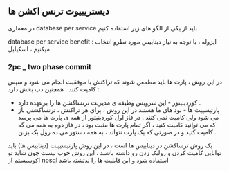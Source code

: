 ## دیستریبیوت ترنس اکشن ها
در معماری database per service باید از یکی از الگو های زیر استفاده کنیم

database per service benefit : ایزوله ، با توجه به نیاز دیتابیس مورد نظرو انتخاب میکنیم ، اسکیلبل


### 2pc _ two phase commit 

در این روش ، پارت ها باید مطمعن شوند که تراکنش با موفقیت انجام می شود و سپس کامیت کنند . همچنین دپ بخش دارد : 
+ کوردینیتور  - این سرویس وظیفه ی مدیریت ترنساکشن ها را برعهده دارد .
+ پارتیسپیت ها - نود های ما هستند
در این روش ، برای هر تراکنش ، ترنساکشنی باز می شود ولی کامیت نمی کنند . در فاز اول کوردینیتور از همه ی پارت ها می پرسد که می توانید کامیت کنید ، اگر تمام پارت ها مثبت بود ، در فاز دوم به همه می گه کامیت کنید و در صورتی که یک پارت نتواند ، به همه دستور می ده رول بک بزنن .

یک روش ترساکشن در دیتابیس ها است ، در این روش پارتیسیپنت (دیتابیس ها) باید توانایی کامیت کردن و رولبک زدن رو داشته باشند ، این روش خوب نیست چون شاید تو اکوسیستم از nosql استفاده شود و این قابلیت ها را ندتشته باشد 
